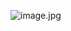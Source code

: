 ![image.jpg]([https://github.com/qlsl1198/5715955_subin/blob/main/5-maxheaptree/%E1%84%89%E1%85%B3%E1%84%8F%E1%85%B3%E1%84%85%E1%85%B5%E1%86%AB%E1%84%89%E1%85%A3%E1%86%BA%202024-10-10%20%E1%84%8B%E1%85%A9%E1%84%92%E1%85%AE%206.50.43.png](https://github.com/qlsl1198/5715955_subin/commit/4a39cfa7b8fa7c9c84dfb4562bfa3b30be1328d9))
